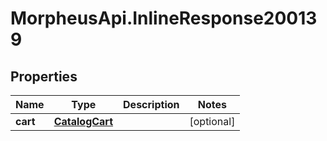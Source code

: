 # MorpheusApi.InlineResponse200139

## Properties

Name | Type | Description | Notes
------------ | ------------- | ------------- | -------------
**cart** | [**CatalogCart**](CatalogCart.md) |  | [optional] 


